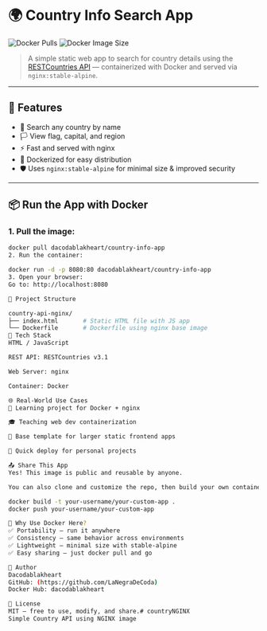 # 🌍 Country Info Search App

![Docker Pulls](https://img.shields.io/docker/pulls/dacodablakheart/country-info-app)
![Docker Image Size](https://img.shields.io/docker/image-size/dacodablakheart/country-info-app/latest)


> A simple static web app to search for country details using the [RESTCountries API](https://restcountries.com) — containerized with Docker and served via `nginx:stable-alpine`.

---

## 🚀 Features

- 🔎 Search any country by name
- 🏳️ View flag, capital, and region
- ⚡ Fast and served with nginx
- 🐳 Dockerized for easy distribution
- 🛡️ Uses `nginx:stable-alpine` for minimal size & improved security

---

## 📦 Run the App with Docker

### 1. Pull the image:
```bash
docker pull dacodablakheart/country-info-app
2. Run the container:

docker run -d -p 8080:80 dacodablakheart/country-info-app
3. Open your browser:
Go to: http://localhost:8080

🔧 Project Structure

country-api-nginx/
├── index.html       # Static HTML file with JS app
└── Dockerfile       # Dockerfile using nginx base image
🧱 Tech Stack
HTML / JavaScript

REST API: RESTCountries v3.1

Web Server: nginx

Container: Docker

🌐 Real-World Use Cases
🧪 Learning project for Docker + nginx

🎓 Teaching web dev containerization

🔧 Base template for larger static frontend apps

🚀 Quick deploy for personal projects

📤 Share This App
Yes! This image is public and reusable by anyone.

You can also clone and customize the repo, then build your own container like this:

docker build -t your-username/your-custom-app .
docker push your-username/your-custom-app

🧠 Why Use Docker Here?
✅ Portability — run it anywhere
✅ Consistency — same behavior across environments
✅ Lightweight — minimal size with stable-alpine
✅ Easy sharing — just docker pull and go

🙌 Author
Dacodablakheart
GitHub: (https://github.com/LaNegraDeCoda)
Docker Hub: dacodablakheart 

📜 License
MIT — free to use, modify, and share.# countryNGINX
Simple Country API using NGINX image 
